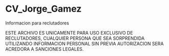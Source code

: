 # CV_Jorge_Gamez

Informacion para reclutadores

ESTE ARCHIVO ES UNICAMENTE PARA USO EXCLUSIVO DE RECLUTADORES, CUALQUIER PERSONA QUE SEA SORPRENDIDA UTILIZANDO INFORMACION
PERSONAL SIN PREVIA AUTORIZACION SERA ACREDORA A SANCIONES LEGALES.
